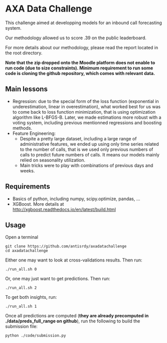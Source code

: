 # AXA Data Challenge
This challenge aimed at developping models for an inbound call forecasting system.

Our methodology allowed us to score .39 on the public leaderboard.

For more details about our methodology, please read the report located in the root directory.

**Note that the zip dropped onto the Moodle platform does not enable to run code (due to size constraints). Minimum requirement to run some code is cloning the github repository, which comes with relevant data.**

## Main lessons
- Regression: due to the special form of the loss function (exponential in underestimation, linear in overestimation), what worked best for us was to come back to loss function minimization, that is using optimization algorithm like L-BFGS-B. Later, we made estimations more robust with a voting system, including previous mentionned regressions and boosting methods.
- Feature Engineering:
    - Despite a pretty large dataset, including a large range of administrative features, we ended up using only time series related to the number of calls, that is we used only previous numbers of calls to predict future numbers of calls. It means our models mainly relied on seasonality utilization.
    - Main tricks were to play with combinations of previous days and weeks.

## Requirements
- Basics of python, including numpy, scipy.optimize, pandas, ...
- XGBoost. More details at http://xgboost.readthedocs.io/en/latest/build.html

## Usage
Open a terminal
~~~
git clone https://github.com/antisrdy/axadatachallenge
cd axadatachallenge
~~~
Either one may want to look at cross-validations results. Then run:
~~~
./run_all.sh 0
~~~
Or, one may just want to get predictions. Then run:
~~~
./run_all.sh 2
~~~
To get both insights, run:
~~~
./run_all.sh 1
~~~

Once all predictions are computed (**they are already precomputed in ./data/preds_full_range on github**), run the following to build the submission file:
~~~
python ./code/submission.py
~~~
